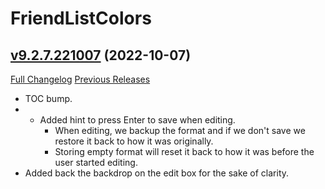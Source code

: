 # FriendListColors

## [v9.2.7.221007](https://github.com/Vladinator/wow-addon-friendlistcolors/tree/v9.2.7.221007) (2022-10-07)
[Full Changelog](https://github.com/Vladinator/wow-addon-friendlistcolors/compare/v9.2.7.220930...v9.2.7.221007) [Previous Releases](https://github.com/Vladinator/wow-addon-friendlistcolors/releases)

- TOC bump.  
- - Added hint to press Enter to save when editing.  
    - When editing, we backup the format and if we don't save we restore it back to how it was originally.  
    - Storing empty format will reset it back to how it was before the user started editing.  
- Added back the backdrop on the edit box for the sake of clarity.  
